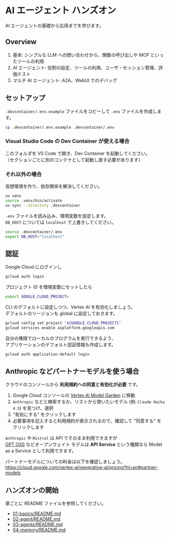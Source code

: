 # AI エージェント ハンズオン

AI エージェントの基礎から応用までを学びます。

## Overview

1. 基本: シンプルな LLM への問い合わせから、関数の呼び出しや MCP といったツールの利用
2. AI エージェント: 役割の設定、ツールの利用、ユーザ・セッション管理、評価テスト
3. マルチ AI エージェント: A2A、WebUI でのデバッグ

## セットアップ

`.devcontainer/.env.example` ファイルをコピーして `.env` ファイルを作成します。

```bash
cp .devcontainer/.env.example .devcontainer/.env 
```

### Visual Studio Code の Dev Container が使える場合

このフォルダを VS Code で開き、Dev Container を起動してください。  
（セクションごとに別のコンテナとして起動し直す必要があります）

### それ以外の場合

仮想環境を作り、依存関係を解決してください。

```bash
uv venv
source .venv/bin/activate
uv sync --directory .devcontainer
```

`.env` ファイルを読み込み、環境変数を設定します。  
`DB_HOST` については `localhost` で上書きしてください。

```bash
source .devcontainer/.env
export DB_HOST="localhost"
```

## 認証

Google Cloud にログインし

```bash
gcloud auth login
```

プロジェクト ID を環境変数にセットしたら

```bash
export GOOGLE_CLOUD_PROJECT=
```

CLI のデフォルトに設定しつつ、Vertex AI を有効化しましょう。  
デフォルトのリージョンも global に設定しておきます。

```bash
gcloud config set project "${GOOGLE_CLOUD_PROJECT}"
gcloud services enable aiplatform.googleapis.com
```

自分の権限でローカルのプログラムを実行できるよう、  
アプリケーションのデフォルト認証情報も作成します。

```bash
gcloud auth application-default login
```

## Anthropic などパートナーモデルを使う場合

クラウドのコンソールから **利用規約への同意と有効化が必要** です。

1. Google Cloud コンソールの [Vertex AI Model Garden](https://console.cloud.google.com/vertex-ai/model-garden) に移動
2. `Anthropic` などと検索するか、リストから使いたいモデル (例: `Claude Haiku 4.5`) を見つけ、選択
3. "有効にする" をクリックします
4. 必要事項を記入すると利用規約が表示されるので、確認して "同意する" をクリックします

`Anthropic` や `Mistral` は API でそのまま利用できますが  
[GPT OSS](https://console.cloud.google.com/vertex-ai/publishers/openai/model-garden/gpt-oss-120b-maas) などオープンウェイト モデルは **API Service** という種類なら Model as a Service として利用できます。

パートナーモデルについての料金は以下を確認しましょう。  
https://cloud.google.com/vertex-ai/generative-ai/pricing?hl=en#partner-models


## ハンズオンの開始

章ごとに README ファイルを参照してください。

- [01-basics/README.md](https://github.com/pottava/ai-agents-handson/blob/main/01-basics/README.md)
- [02-agent/README.md](https://github.com/pottava/ai-agents-handson/blob/main/02-agent/README.md)
- [03-agents/README.md](https://github.com/pottava/ai-agents-handson/blob/main/03-agents/README.md)
- [04-memory/README.md](https://github.com/pottava/ai-agents-handson/blob/main/04-memory/README.md)
